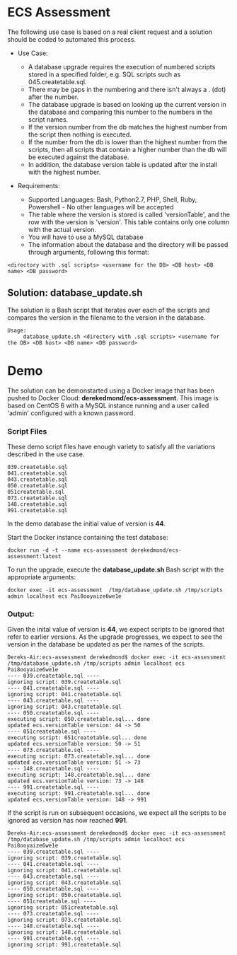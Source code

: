 # ECS Assessment
The following use case is based on a real client request and a solution should be coded to automated this process.

* Use Case:
  * A database upgrade requires the execution of numbered scripts stored in a specified folder, e.g. SQL scripts such as 045.createtable.sql.
  * There may be gaps in the numbering and there isn't always a . (dot) after the number.
  * The database upgrade is based on looking up the current version in the database and comparing this number to the numbers in the script names.
  * If the version number from the db matches the highest number from the script then nothing is executed.
  * If the number from the db is lower than the highest number from the scripts, then all scripts that contain a higher number than the db will be executed against the database.
  * In addition, the database version table is updated after the install with the highest number.

* Requirements:
  * Supported Languages: Bash, Python2.7, PHP, Shell, Ruby, Powershell - No other languages will be accepted
  * The table where the version is stored is called 'versionTable', and the row with the version is 'version'. This table contains only one column with the actual version.
  * You will have to use a MySQL database
  * The information about the database and the directory will be passed through arguments, following this format: 
```
<directory with .sql scripts> <username for the DB> <DB host> <DB name> <DB password>
```

## Solution: database_update.sh
The solution is a Bash script that iterates over each of the scripts and compares the version in the filename to the version in the database.
```
Usage:
     database_update.sh <directory with .sql scripts> <username for the DB> <DB host> <DB name> <DB password>
```

# Demo 
The solution can be demonstarted using a Docker image that has been pushed to Docker Cloud: **derekedmond/ecs-assessment**. This image is based on CentOS 6 with a MySQL instance running and a user called 'admin' configured with a known password.

### Script Files
These demo script files have enough variety to satisfy all the variations described in the use case. 
```
039.createtable.sql
041.createtable.sql
043.createtable.sql
050.createtable.sql
051createtable.sql
073.createtable.sql
148.createtable.sql
991.createtable.sql
```

In the demo database the initial value of version is **44**.
 
Start the Docker instance containing the test database:
```
docker run -d -t --name ecs-assessment derekedmond/ecs-assessment:latest
```
To run the upgrade, execute the **database_update.sh** Bash script with the appropriate arguments:
```
docker exec -it ecs-assessment  /tmp/database_update.sh /tmp/scripts admin localhost ecs Pai8ooyaize6we1e
```

### Output:
Given the inital value of version is **44**, we expect scripts to be ignored that refer to earlier versions. As the upgrade progresses, we expect to see the version in the database be updated as per the names of the scripts. 
```
Dereks-Air:ecs-assessment derekedmond$ docker exec -it ecs-assessment /tmp/database_update.sh /tmp/scripts admin localhost ecs Pai8ooyaize6we1e
---- 039.createtable.sql ----
ignoring script: 039.createtable.sql
---- 041.createtable.sql ----
ignoring script: 041.createtable.sql
---- 043.createtable.sql ----
ignoring script: 043.createtable.sql
---- 050.createtable.sql ----
executing script: 050.createtable.sql... done
updated ecs.versionTable version: 44 -> 50
---- 051createtable.sql ----
executing script: 051createtable.sql... done
updated ecs.versionTable version: 50 -> 51
---- 073.createtable.sql ----
executing script: 073.createtable.sql... done
updated ecs.versionTable version: 51 -> 73
---- 148.createtable.sql ----
executing script: 148.createtable.sql... done
updated ecs.versionTable version: 73 -> 148
---- 991.createtable.sql ----
executing script: 991.createtable.sql... done
updated ecs.versionTable version: 148 -> 991
```
If the script is run on subsequent occasions, we expect all the scripts to be ignored as version has now reached **991**.
```
Dereks-Air:ecs-assessment derekedmond$ docker exec -it ecs-assessment /tmp/database_update.sh /tmp/scripts admin localhost ecs Pai8ooyaize6we1e
---- 039.createtable.sql ----
ignoring script: 039.createtable.sql
---- 041.createtable.sql ----
ignoring script: 041.createtable.sql
---- 043.createtable.sql ----
ignoring script: 043.createtable.sql
---- 050.createtable.sql ----
ignoring script: 050.createtable.sql
---- 051createtable.sql ----
ignoring script: 051createtable.sql
---- 073.createtable.sql ----
ignoring script: 073.createtable.sql
---- 148.createtable.sql ----
ignoring script: 148.createtable.sql
---- 991.createtable.sql ----
ignoring script: 991.createtable.sql
```

